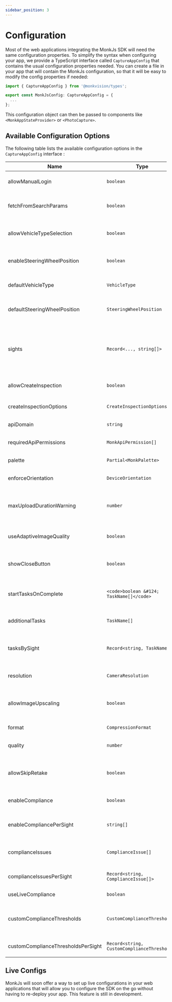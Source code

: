 ```yaml
---
sidebar_position: 3
---
```


# Configuration
Most of the web applications integrating the MonkJs SDK will need the same configuration properties. To simplify the
syntax when configuring your app, we provide a TypeScript interface called `CaptureAppConfig` that contains the usual
configuration properties needed. You can create a file in your app that will contain the MonkJs configuration, so that
it will be easy to modify the config properties if needed:

```typescript
import { CaptureAppConfig } from '@monkvision/types';

export const MonkJsConfig: CaptureAppConfig = {
  ...
};
```

This configuration object can then be passed to components like `<MonkAppStateProvider>` or `<PhotoCapture>`.

## Available Configuration Options
The following table lists the available configuration options in the `CaptureAppConfig` interface :

| Name                               | Type                                         | Description                                                                                                                                                                                          | Required                                          | Default Value               |
|------------------------------------|----------------------------------------------|------------------------------------------------------------------------------------------------------------------------------------------------------------------------------------------------------|---------------------------------------------------|-----------------------------|
| allowManualLogin                   | `boolean`                                    | Indicates if manual login and logout should be enabled or not.                                                                                                                                       | ✔️                                                |                             |
| fetchFromSearchParams              | `boolean`                                    | Indicates if the app state (auth token, inspection ID etc.) should be fetched from the URL search params.                                                                                            | ✔️                                                |                             |
| allowVehicleTypeSelection          | `boolean`                                    | Indicates if manual vehicle type selection should be enabled if the vehicle type is not defined.                                                                                                     | ✔️                                                |                             |
| enableSteeringWheelPosition        | `boolean`                                    | Indicates if the capture Sights should vary based on the steering wheel position (right or left).                                                                                                    | ✔️                                                |                             |
| defaultVehicleType                 | `VehicleType`                                | Default vehicle type to use if no vehicle type has been specified.                                                                                                                                   | ✔️                                                |                             |
| defaultSteeringWheelPosition       | `SteeringWheelPosition`                      | Default steering wheel position to use if no steering wheel position has been specified.                                                                                                             | if `enableSteeringWheelPosition` is set to `true` |                             |
| sights                             | `Record<..., string[]>`                      | A map associating each vehicle type supported by the app to a list of sight IDs. If `enableSteeringWheelPosition` is set to `true`, it's a map associating each steering wheel position to this map. | ✔️                                                |                             |
| allowCreateInspection              | `boolean`                                    | Indicates if automatic inspection creation should be enabled in the app.                                                                                                                             | ✔️                                                |                             |
| createInspectionOptions            | `CreateInspectionOptions`                    | Options used when automatically creating an inspection.                                                                                                                                              | if `allowCreateInspection` is set to `true`       |                             |
| apiDomain                          | `string`                                     | The API domain used to communicate with the API.                                                                                                                                                     | ✔️                                                |                             |
| requiredApiPermissions             | `MonkApiPermission[]`                        | Required API permission that the user must have to use the current app.                                                                                                                              |                                                   |                             |
| palette                            | `Partial<MonkPalette>`                       | Custom color palette to use in the app.                                                                                                                                                              |                                                   |                             |
| enforceOrientation                 | `DeviceOrientation`                          | Use this prop to enforce a specific device orientation for the Camera screen.                                                                                                                        |                                                   |                             |
| maxUploadDurationWarning           | `number`                                     | Max upload duration in milliseconds before showing a bad connection warning to the user. Use `-1` to never display the warning.                                                                      |                                                   | `15000`                     |
| useAdaptiveImageQuality            | `boolean`                                    | Boolean indicating if the image quality should be downgraded automatically in case of low connection.                                                                                                |                                                   | `true`                      |
| showCloseButton                    | `boolean`                                    | Indicates if the close button should be displayed in the HUD on top of the Camera preview.                                                                                                           |                                                   | `false`                     |
| startTasksOnComplete               | `<code>boolean &#124; TaskName[]</code>`     | Value indicating if tasks should be started at the end of the inspection. See the `inspection-capture-web` package doc for more info.                                                                |                                                   | `true`                      |
| additionalTasks                    | `TaskName[]`                                 | An optional list of additional tasks to run on every Sight of the inspection.                                                                                                                        |                                                   |                             |
| tasksBySight                       | `Record<string, TaskName[]>`                 | Record associating each sight with a list of tasks to execute for it. If not provided, the default tasks of the sight will be used.                                                                  |                                                   |                             |
| resolution                         | `CameraResolution`                           | Indicates the resolution of the pictures taken by the Camera.                                                                                                                                        |                                                   | `CameraResolution.UHD_4K`   |
| allowImageUpscaling                | `boolean`                                    | Allow images to be scaled up if the device does not support the specified resolution in the `resolution` prop.                                                                                       |                                                   | `false`                     |
| format                             | `CompressionFormat`                          | The output format of the compression.                                                                                                                                                                |                                                   | `CompressionFormat.JPEG`    |
| quality                            | `number`                                     | Value indicating image quality for the compression output.                                                                                                                                           |                                                   | `0.6`                       |
| allowSkipRetake                    | `boolean`                                    | If compliance is enabled, this prop indicate if the user is allowed to skip the retaking process if some pictures are not compliant.                                                                 |                                                   | `false`                     |
| enableCompliance                   | `boolean`                                    | Indicates if compliance checks should be enabled or not.                                                                                                                                             |                                                   | `true`                      |
| enableCompliancePerSight           | `string[]`                                   | Array of Sight IDs that indicates for which sight IDs the compliance should be enabled.                                                                                                              |                                                   |                             |
| complianceIssues                   | `ComplianceIssue[]`                          | If compliance checks are enabled, this property can be used to select a list of compliance issues to check.                                                                                          |                                                   | `DEFAULT_COMPLIANCE_ISSUES` |
| complianceIssuesPerSight           | `Record<string, ComplianceIssue[]>`          | A map associating Sight IDs to a list of compliance issues to check.                                                                                                                                 |                                                   |                             |
| useLiveCompliance                  | `boolean`                                    | Indicates if live compliance should be enabled or not.                                                                                                                                               |                                                   | `false`                     |
| customComplianceThresholds         | `CustomComplianceThresholds`                 | Custom thresholds that can be used to modify the strictness of the compliance for certain compliance issues.                                                                                         |                                                   |                             |
| customComplianceThresholdsPerSight | `Record<string, CustomComplianceThresholds>` | A map associating Sight IDs to custom compliance thresholds.                                                                                                                                         |                                                   |                             |

## Live Configs
MonkJs will soon offer a way to set up live configurations in your web applications that will allow you to configure the
SDK on the go without having to re-deploy your app. This feature is still in development.
